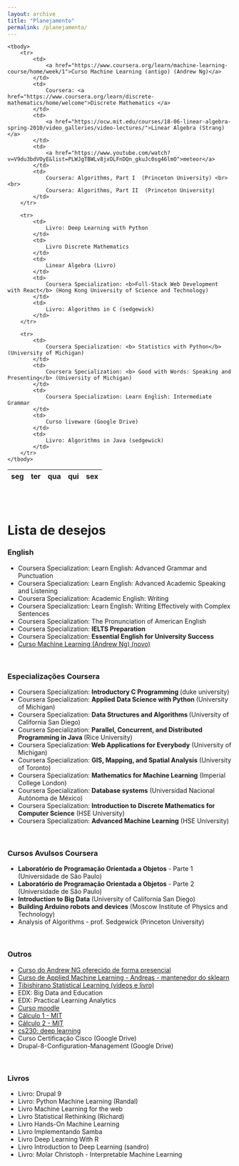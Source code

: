 ```yaml
---
layout: archive
title: "Planejamento"
permalink: /planejamento/
---
```


<table class="table table-bordered table-hover table-condensed">
    <thead>
        <tr>
            <th>seg</th>
            <th>ter</th>
            <th>qua</th>
            <th>qui</th>
            <th>sex</th>
        </tr>
    </thead>

    <tbody>
        <tr>
            <td>
                <a href="https://www.coursera.org/learn/machine-learning-course/home/week/1">Curso Machine Learning (antigo) (Andrew Ng)</a>
            </td>
            <td>
                Coursera: <a href="https://www.coursera.org/learn/discrete-mathematics/home/welcome">Discrete Mathematics </a>
            </td>
            <td>
                <a href="https://ocw.mit.edu/courses/18-06-linear-algebra-spring-2010/video_galleries/video-lectures/">Linear Algebra (Strang)</a> 
            </td>
            <td>
                <a href="https://www.youtube.com/watch?v=V9du3bdVOyE&list=PLWJgTBWLv8jxOLFnDQn_gkuJc0sg46lmO">meteor</a>
            </td>
            <td>
                Coursera: Algorithms, Part I  (Princeton University) <br><br>
                Coursera: Algorithms, Part II  (Princeton University)
            </td>
        </tr>

        <tr>
            <td>
                Livro: Deep Learning with Python
            </td>
            <td>
                Livro Discrete Mathematics 
            </td>
            <td>
                Linear Algebra (Livro)
            </td>
            <td>
                Coursera Specialization: <b>Full-Stack Web Development with React</b> (Hong Kong University of Science and Technology)
            </td>
            <td>
                Livro: Algorithms in C (sedgewick)
            </td>
        </tr>

        <tr>
            <td>
                Coursera Specialization: <b> Statistics with Python</b> (University of Michigan)
            </td>
            <td>
                Coursera Specialization: <b> Good with Words: Speaking and Presenting</b> (University of Michigan)
            </td>
            <td>
                Coursera Specialization: Learn English: Intermediate Grammar
            </td>
            <td>
                Curso liveware (Google Drive)
            </td>
            <td>
                Livro: Algorithms in Java (sedgewick)
            </td>
        </tr>
    </tbody>
</table>


<br><br>
<h1>Lista de desejos</h1>

<h3>English</h3>

<ul>
  
  <li>Coursera Specialization: Learn English: Advanced Grammar and Punctuation</li>
  <li>Coursera Specialization: Learn English: Advanced Academic Speaking and Listening</li>
  <li>Coursera Specialization: Academic English: Writing</li>
  <li>Coursera Specialization: Learn English: Writing Effectively with Complex Sentences</li>
  <li>Coursera Specialization: The Pronunciation of American English</li>
  <li>Coursera Specialization: <b>IELTS Preparation</b></li>
  <li>Coursera Specialization: <b>Essential English for University Success</b></li>
  <li><a href="https://www.coursera.org/learn/machine-learning/">Curso Machine Learning (Andrew Ng) (novo)</a></li>
</ul>

<br>
<h3>Especializações Coursera</h3>

<ul>
  <li>Coursera Specialization: <b>Introductory C Programming </b> (duke university)</li>
  <li>Coursera Specialization: <b>Applied Data Science with Python </b>(University of Michigan)</li>
  <li>Coursera Specialization: <b>Data Structures and Algorithms </b> (University of California San Diego)</li>
  <li>Coursera Specialization: <b>Parallel, Concurrent, and Distributed Programming in Java </b> (Rice University)</li>
  <li>Coursera Specialization:<b> Web Applications for Everybody</b> (University of Michigan)</li>
  <li>Coursera Specialization: <b>GIS, Mapping, and Spatial Analysis</b> (University of Toronto)</li>
  <li>Coursera Specialization: <b>Mathematics for Machine Learning</b> (Imperial College London)</li>

  <li>Coursera Specialization: <b>Database systems</b> (Universidad Nacional Autónoma de México)</li>
  <li>Coursera Specialization: <b>Introduction to Discrete Mathematics for Computer Science</b> (HSE University)</li>
  <li>Coursera Specialization: <b>Advanced Machine Learning</b> (HSE University)</li>
</ul>

<br>
<h3>Cursos Avulsos Coursera</h3>

<ul>
  <li><b>Laboratório de Programação Orientada a Objetos</b> - Parte 1 (Universidade de São Paulo)</li>
  <li><b>Laboratório de Programação Orientada a Objetos</b> - Parte 2 (Universidade de São Paulo)</li>
  <li><b>Introduction to Big Data</b> (University of California San Diego)</li>
  <li><b>Building Arduino robots and devices</b> (Moscow Institute of Physics and Technology)</li>
  <li>Analysis of Algorithms - prof. Sedgewick (Princeton University)</li>
</ul>

<br>
<h3>Outros</h3>

<ul>
  <li><a href="https://www.youtube.com/watch?v=jGwO_UgTS7I&list=PLoROMvodv4rMiGQp3WXShtMGgzqpfVfbU">Curso do Andrew NG oferecido de forma presencial </a> </li>
  <li><a href="https://www.youtube.com/watch?v=d79mzijMAw0&list=PL_pVmAaAnxIRnSw6wiCpSvshFyCREZmlM"> Curso de Applied Machine Learning - Andreas - mantenedor do sklearn</a>  </li>
  <li><a href="https://www.dataschool.io/15-hours-of-expert-machine-learning-videos/"> Tibishirano Statistical Learning (vídeos e livro) </a></li>
  <li>EDX: Big Data and Education</li>
  <li>EDX: Practical Learning Analytics</li>
  <li><a href="https://moodle.academy/">Curso moodle</a></li>
  <li><a href="https://ocw.mit.edu/courses/18-01-single-variable-calculus-fall-2006/video_galleries/video-lectures/">Cálculo 1 - MIT</a></li>
  <li><a href="https://ocw.mit.edu/courses/18-02-multivariable-calculus-fall-2007/video_galleries/video-lectures/">Cálculo 2 - MIT</a></li>
  <li><a href="https://cs230.stanford.edu/lecture/">cs230: deep learning</a></li>
  <li>Curso Certificação Cisco (Google Drive) </li>
  <li>Drupal-8-Configuration-Management (Google Drive)</li>
</ul>

<br>
<h3>Livros</h3>

<ul>
  <li>Livro: Drupal 9</li>
  <li>Livro: Python Machine Learning (Randal)</li>
  <li>Livro Machine Learning for the web</li>
  <li>Livro Statistical Rethinking (Richard)</li>
  <li>Livro Hands-On Machine Learning</li>
  <li>Livro Implementando Samba</li>
  <li>Livro Deep Learning With R</li>
  <li>Livro Introduction to Deep Learning (sandro)</li>
  <li>Livro: Molar Christoph - Interpretable Machine Learning</li>
</ul>

            
